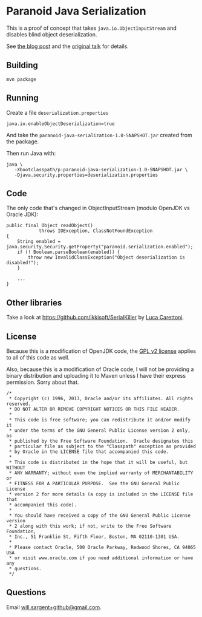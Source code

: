 # Paranoid Java Serialization

This is a proof of concept that takes `java.io.ObjectInputStream` and disables blind object deserialization.

See [the blog post](https://tersesystems.com/2015/11/08/closing-the-open-door-of-java-object-serialization/) and the [original talk](https://frohoff.github.io/appseccali-marshalling-pickles/) for details.

## Building
 
```
mvn package
```

## Running

Create a file `deserialization.properties`

```
java.io.enableObjectDeserialization=true
```

And take the `paranoid-java-serialization-1.0-SNAPSHOT.jar` created from the package.

Then run Java with:

```
java \
   -Xbootclasspath/p:paranoid-java-serialization-1.0-SNAPSHOT.jar \
   -Djava.security.properties=deserialization.properties
```

## Code 

The only code that's changed in ObjectInputStream (modulo OpenJDK vs Oracle JDK):

```
public final Object readObject()
            throws IOException, ClassNotFoundException
{
    String enabled = java.security.Security.getProperty("paranoid.serialization.enabled");
    if (! Boolean.parseBoolean(enabled)) {
        throw new InvalidClassException("Object deserialization is disabled!");
    }

    ...
}
```

## Other libraries

Take a look at https://github.com/ikkisoft/SerialKiller by [Luca Carettoni](mailto:luca.carettoni@ikkisoft.com).

## License

Because this is a modification of OpenJDK code, the [GPL v2 license](https://www.gnu.org/licenses/old-licenses/gpl-2.0.en.html) applies to all of this code as well.

Also, because this is a modification of Oracle code, I will not be providing a binary distribution and uploading it to Maven unless I have their express permission.  Sorry about that.

```
/*
 * Copyright (c) 1996, 2013, Oracle and/or its affiliates. All rights reserved.
 * DO NOT ALTER OR REMOVE COPYRIGHT NOTICES OR THIS FILE HEADER.
 *
 * This code is free software; you can redistribute it and/or modify it
 * under the terms of the GNU General Public License version 2 only, as
 * published by the Free Software Foundation.  Oracle designates this
 * particular file as subject to the "Classpath" exception as provided
 * by Oracle in the LICENSE file that accompanied this code.
 *
 * This code is distributed in the hope that it will be useful, but WITHOUT
 * ANY WARRANTY; without even the implied warranty of MERCHANTABILITY or
 * FITNESS FOR A PARTICULAR PURPOSE.  See the GNU General Public License
 * version 2 for more details (a copy is included in the LICENSE file that
 * accompanied this code).
 *
 * You should have received a copy of the GNU General Public License version
 * 2 along with this work; if not, write to the Free Software Foundation,
 * Inc., 51 Franklin St, Fifth Floor, Boston, MA 02110-1301 USA.
 *
 * Please contact Oracle, 500 Oracle Parkway, Redwood Shores, CA 94065 USA
 * or visit www.oracle.com if you need additional information or have any
 * questions.
 */
```

## Questions

Email [will.sargent+github@gmail.com](mailto:will.sargent+github@gmail.com).
